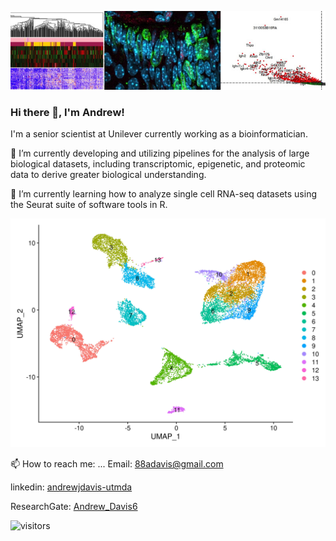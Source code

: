
![science](https://github.com/10adavis/10adavis/blob/master/banner.jpeg)

### Hi there 👋, I'm Andrew! 
I'm a senior scientist at Unilever currently working as a bioinformatician. 

🔭 I’m currently developing and utilizing pipelines for the analysis of large biological datasets, including transcriptomic, epigenetic, and proteomic data to derive greater biological understanding. 

🌱 I’m currently learning how to analyze single cell RNA-seq datasets using the Seurat suite of software tools in R.

![single cell](https://github.com/10adavis/10adavis/blob/master/UMAP-AD-clusters.jpeg)


📫 How to reach me: ...
Email: [88adavis@gmail.com](mailto:88adavis@gmail.com)

linkedin: [andrewjdavis-utmda](https://www.linkedin.com/in/andrewjdavis-utmda/) 

ResearchGate: [Andrew_Davis6](https://www.researchgate.net/profile/Andrew_Davis6)

![visitors](https://visitor-badge.glitch.me/badge?page_id=10adavis.10adavis)

<!--
**10adavis/10adavis** is a ✨ _special_ ✨ repository because its `README.md` (this file) appears on your GitHub profile.

Here are some ideas to get you started:

- 🔭 I’m currently working on ...
- 🌱 I’m currently learning ...
- 👯 I’m looking to collaborate on ...
- 🤔 I’m looking for help with ...
- 💬 Ask me about ...
- 📫 How to reach me: ...
- 😄 Pronouns: ...
- ⚡ Fun fact: ...
-->
